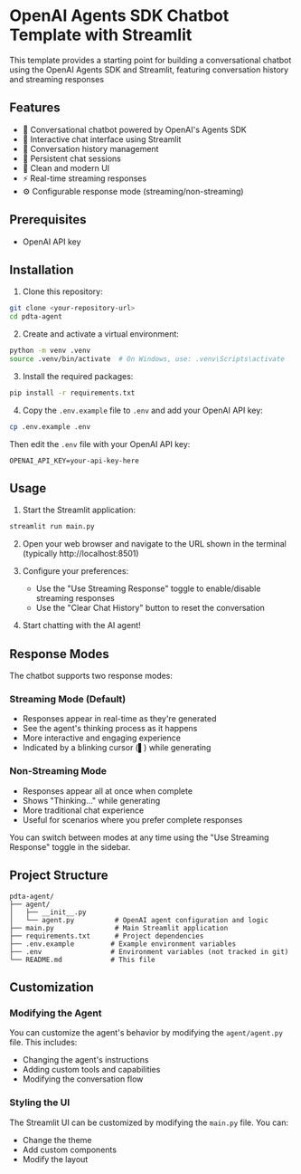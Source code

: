 # OpenAI Agents SDK Chatbot Template with Streamlit

This template provides a starting point for building a conversational chatbot using the OpenAI Agents SDK and Streamlit, featuring conversation history and streaming responses

## Features

- 🤖 Conversational chatbot powered by OpenAI's Agents SDK
- 💬 Interactive chat interface using Streamlit
- 📝 Conversation history management
- 🔄 Persistent chat sessions
- 🎨 Clean and modern UI
- ⚡ Real-time streaming responses
- ⚙️ Configurable response mode (streaming/non-streaming)

## Prerequisites

- OpenAI API key

## Installation

1. Clone this repository:
```bash
git clone <your-repository-url>
cd pdta-agent
```

2. Create and activate a virtual environment:
```bash
python -m venv .venv
source .venv/bin/activate  # On Windows, use: .venv\Scripts\activate
```

3. Install the required packages:
```bash
pip install -r requirements.txt
```

4. Copy the `.env.example` file to `.env` and add your OpenAI API key:
```bash
cp .env.example .env
```

Then edit the `.env` file with your OpenAI API key:
```
OPENAI_API_KEY=your-api-key-here
```

## Usage

1. Start the Streamlit application:
```bash
streamlit run main.py
```

2. Open your web browser and navigate to the URL shown in the terminal (typically http://localhost:8501)

3. Configure your preferences:
   - Use the "Use Streaming Response" toggle to enable/disable streaming responses
   - Use the "Clear Chat History" button to reset the conversation


4. Start chatting with the AI agent!

## Response Modes

The chatbot supports two response modes:

### Streaming Mode (Default)
- Responses appear in real-time as they're generated
- See the agent's thinking process as it happens
- More interactive and engaging experience
- Indicated by a blinking cursor (▌) while generating

### Non-Streaming Mode
- Responses appear all at once when complete
- Shows "Thinking..." while generating
- More traditional chat experience
- Useful for scenarios where you prefer complete responses

You can switch between modes at any time using the "Use Streaming Response" toggle in the sidebar.


## Project Structure

```
pdta-agent/
├── agent/
│   ├── __init__.py
│   └── agent.py          # OpenAI agent configuration and logic
├── main.py               # Main Streamlit application
├── requirements.txt      # Project dependencies
├── .env.example         # Example environment variables
├── .env                 # Environment variables (not tracked in git)
└── README.md            # This file
```


## Customization

### Modifying the Agent

You can customize the agent's behavior by modifying the `agent/agent.py` file. This includes:
- Changing the agent's instructions
- Adding custom tools and capabilities
- Modifying the conversation flow

### Styling the UI

The Streamlit UI can be customized by modifying the `main.py` file. You can:
- Change the theme
- Add custom components
- Modify the layout